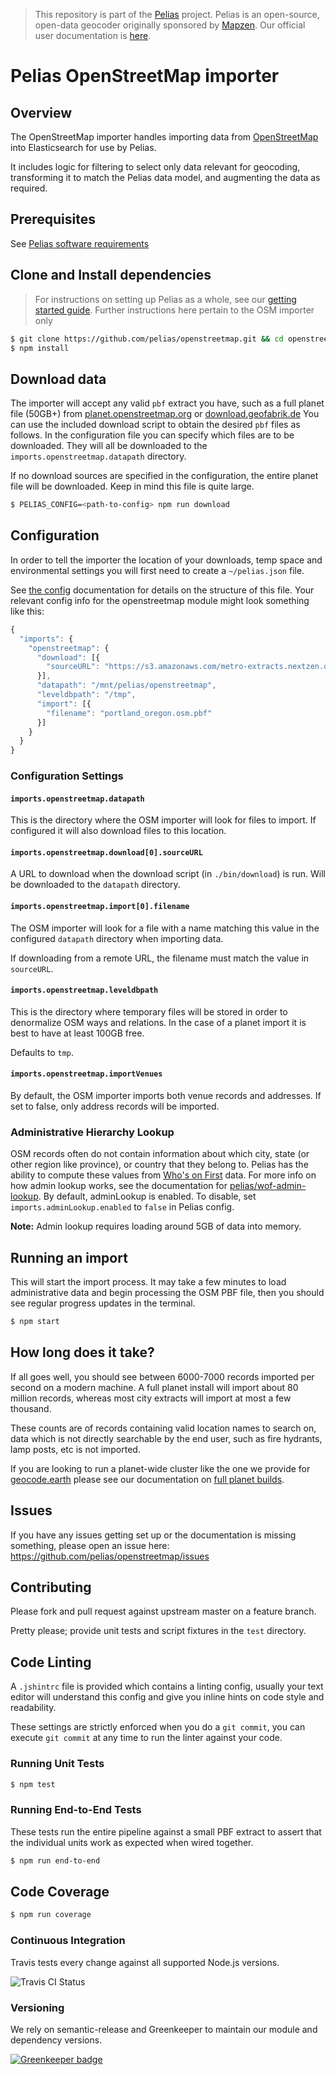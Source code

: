 >This repository is part of the [Pelias](https://github.com/pelias/pelias)
>project. Pelias is an open-source, open-data geocoder originally sponsored by
>[Mapzen](https://www.mapzen.com/). Our official user documentation is
>[here](https://github.com/pelias/documentation).

# Pelias OpenStreetMap importer

## Overview

The OpenStreetMap importer handles importing data from [OpenStreetMap](https://www.openstreetmap.org/) into Elasticsearch for use by Pelias.

It includes logic for filtering to select only data relevant for geocoding, transforming it to match the Pelias data model, and augmenting the data as required.

## Prerequisites

See [Pelias software requirements](https://github.com/pelias/documentation/blob/master/requirements.md)

## Clone and Install dependencies

> For instructions on setting up Pelias as a whole, see our [getting started guide](https://github.com/pelias/documentation/blob/master/getting_started_install.md). Further instructions here pertain to the OSM importer only

```bash
$ git clone https://github.com/pelias/openstreetmap.git && cd openstreetmap;
$ npm install
```

## Download data

The importer will accept any valid `pbf` extract you have, such as a full planet file (50GB+) from [planet.openstreetmap.org](https://planet.openstreetmap.org) or [download.geofabrik.de](https://download.geofabrik.de)
You can use the included download script to obtain the desired `pbf` files as follows. In the configuration file you can
specify which files are to be downloaded. They will all be downloaded to the `imports.openstreetmap.datapath` directory.

If no download sources are specified in the configuration, the entire planet file will be downloaded. Keep in mind this file is quite large.

```bash
$ PELIAS_CONFIG=<path-to-config> npm run download
```

## Configuration

In order to tell the importer the location of your downloads, temp space and environmental settings you will first need to create a `~/pelias.json` file.

See [the config](https://github.com/pelias/config) documentation for details on the structure of this file. Your relevant config info for the openstreetmap module might look something like this:

```javascript
{
  "imports": {
    "openstreetmap": {
      "download": [{
        "sourceURL": "https://s3.amazonaws.com/metro-extracts.nextzen.org/portland_oregon.osm.pbf"
      }],
      "datapath": "/mnt/pelias/openstreetmap",
      "leveldbpath": "/tmp",
      "import": [{
        "filename": "portland_oregon.osm.pbf"
      }]
    }
  }
}
```

### Configuration Settings

#### `imports.openstreetmap.datapath`

This is the directory where the OSM importer will look for files to import. If configured it will also download files to this location.

#### `imports.openstreetmap.download[0].sourceURL`

A URL to download when the download script (in `./bin/download`) is run. Will be downloaded to the `datapath` directory.

#### `imports.openstreetmap.import[0].filename`

The OSM importer will look for a file with a name matching this value in the configured `datapath` directory when importing data.

If downloading from a remote URL, the filename must match the value in `sourceURL`.

#### `imports.openstreetmap.leveldbpath`

This is the directory where temporary files will be stored in order to
denormalize OSM ways and relations. In the case of a planet import it is best
to have at least 100GB free.

Defaults to `tmp`.

#### `imports.openstreetmap.importVenues`

By default, the OSM importer imports both venue records and addresses. If set to false, only address records will be imported.

### Administrative Hierarchy Lookup

OSM records often do not contain information about which city, state (or
other region like province), or country that they belong to. Pelias has the
ability to compute these values from [Who's on First](http://www.whosonfirst.org/) data.
For more info on how admin lookup works, see the documentation for
[pelias/wof-admin-lookup](https://github.com/pelias/wof-admin-lookup). By default,
adminLookup is enabled.  To disable, set `imports.adminLookup.enabled` to `false` in Pelias config.

**Note:** Admin lookup requires loading around 5GB of data into memory.

## Running an import

This will start the import process. It may take a few minutes to load administrative data and begin processing the OSM PBF file, then you should see regular progress updates in the terminal.

```bash
$ npm start
```

## How long does it take?

If all goes well, you should see between 6000-7000 records imported per second on a modern machine. A full planet install will import about 80 million records, whereas most city extracts will import at most a few thousand.

These counts are of records containing valid location names to search on, data which is not directly searchable by the end user, such as fire hydrants, lamp posts, etc is not imported.

If you are looking to run a planet-wide cluster like the one we provide for [geocode.earth](https://geocode.earth) please see our documentation on [full planet builds](https://github.com/pelias/documentation/blob/master/full_planet_considerations.md#importer-machine).

## Issues

If you have any issues getting set up or the documentation is missing something, please open an issue here: https://github.com/pelias/openstreetmap/issues

## Contributing

Please fork and pull request against upstream master on a feature branch.

Pretty please; provide unit tests and script fixtures in the `test` directory.

## Code Linting

A `.jshintrc` file is provided which contains a linting config, usually your text editor will understand this config and give you inline hints on code style and readability.

These settings are strictly enforced when you do a `git commit`, you can execute `git commit` at any time to run the linter against your code.

### Running Unit Tests

```bash
$ npm test
```

### Running End-to-End Tests

These tests run the entire pipeline against a small PBF extract to assert that the individual units work as expected when wired together.

```bash
$ npm run end-to-end
```

## Code Coverage

```bash
$ npm run coverage
```

### Continuous Integration

Travis tests every change against all supported Node.js versions.

![Travis CI Status](https://travis-ci.org/pelias/openstreetmap.svg)


### Versioning

We rely on semantic-release and Greenkeeper to maintain our module and dependency versions.

[![Greenkeeper badge](https://badges.greenkeeper.io/pelias/openstreetmap.svg)](https://greenkeeper.io/)
